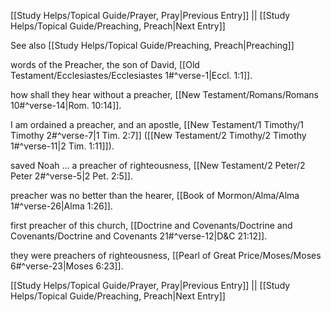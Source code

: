 [[Study Helps/Topical Guide/Prayer, Pray|Previous Entry]]  ||  [[Study Helps/Topical Guide/Preaching, Preach|Next Entry]]

 See also [[Study Helps/Topical Guide/Preaching, Preach|Preaching]]

 words of the Preacher, the son of David, [[Old Testament/Ecclesiastes/Ecclesiastes 1#^verse-1|Eccl. 1:1]].

 how shall they hear without a preacher, [[New Testament/Romans/Romans 10#^verse-14|Rom. 10:14]].

 I am ordained a preacher, and an apostle, [[New Testament/1 Timothy/1 Timothy 2#^verse-7|1 Tim. 2:7]] ([[New Testament/2 Timothy/2 Timothy 1#^verse-11|2 Tim. 1:11]]).

 saved Noah ... a preacher of righteousness, [[New Testament/2 Peter/2 Peter 2#^verse-5|2 Pet. 2:5]].

 preacher was no better than the hearer, [[Book of Mormon/Alma/Alma 1#^verse-26|Alma 1:26]].

 first preacher of this church, [[Doctrine and Covenants/Doctrine and Covenants/Doctrine and Covenants 21#^verse-12|D&C 21:12]].

 they were preachers of righteousness, [[Pearl of Great Price/Moses/Moses 6#^verse-23|Moses 6:23]].

[[Study Helps/Topical Guide/Prayer, Pray|Previous Entry]]  ||  [[Study Helps/Topical Guide/Preaching, Preach|Next Entry]]
